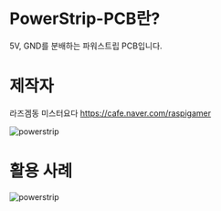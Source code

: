 # PowerStrip-PCB란?
5V, GND를 분배하는 파워스트립 PCB입니다.

# 제작자
라즈겜동 미스터요다
https://cafe.naver.com/raspigamer

![powerstrip](https://blogfiles.pstatic.net/MjAxOTA1MDRfMjUg/MDAxNTU2OTU5MTcyOTcz.wD7HmKz5oOkINGg_BnMsqgk-U8bbR_5xcLqS7Hfvskwg.aD2D3lxkSFa8l9rP59gVuj6tfqgsg8bZrGOIh7I1u_Ig.JPEG.zzeromin/powerstrip01.jpg)

# 활용 사례

![powerstrip](https://blogfiles.pstatic.net/MjAxOTA1MDRfMTg1/MDAxNTU2OTU5MTcyOTgy.uEDA1BP9xr1IbgeWOYBS0hgBqHTwY1TeEFxpxEpI5VEg.X7JiBb7fZbMJaJzIYqiH42rhIC940yF-MLoU1NAW4Mgg.JPEG.zzeromin/powerstrip02.jpg)
